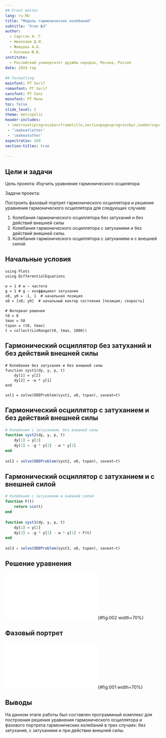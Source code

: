 ```yaml
---
## Front matter
lang: ru-RU
title: "Модель гармонических колебаний"
subtitle: "Этап №3"
author: 
  - Саргсян А. Г.
  - Николаев Д.И.
  - Живцова А.А.
  - Колчева Ю.В. 
institute:
  - Российский университет дружбы народов, Москва, Россия
date: 2024 год

## Formatting
mainfont: PT Serif
romanfont: PT Serif
sansfont: PT Sans
monofont: PT Mono
toc: false
slide_level: 2
theme: metropolis
header-includes:
 - \metroset{progressbar=frametitle,sectionpage=progressbar,numbering=fraction}
 - '\makeatletter'
 - '\makeatother'
aspectratio: 169
section-titles: true

---
```


## Цели и задачи

Цель проекта: Изучить уравнение гармонического осцилятора

Задачи проекта:

Построить фазовый портрет гармонического осциллятора и решение уравнения гармонического осциллятора для следующих случаев: 

1. Колебания гармонического осциллятора без затуханий и без действий внешней силы 
2. Колебания гармонического осциллятора c затуханием и без действий внешней силы.
3. Колебания гармонического осциллятора c затуханием и c внешней силой.

## Начальные условия

```
using Plots
using DifferentialEquations

w = 1 # w — частота
g = 1 # g — коэффициент затухания
x0, y0 = -1, 1  # начальная позиция
u0 = [x0; y0]  # начальный вектор состояния [позиция; скорость]

# Интервал решения
t0 = 0
tmax = 50
tspan = (t0, tmax)
t = collect(LinRange(t0, tmax, 1000))
```

## Гармонический осциллятор без затуханий и без действий внешней силы

```
# Колебания без затухания и без внешней силы
function syst1(dy, y, p, t)
    dy[1] = y[2]
    dy[2] = -w * y[1]
end

sol1 = solve(ODEProblem(syst1, u0, tspan), saveat=t)
```

## Гармонический осциллятор c затуханием и без действий внешней силы

```julia
# Колебания с затуханием, без внешней силы
function syst2(dy, y, p, t)
    dy[1] = y[2]
    dy[2] = -g * y[2] - w * y[1]
end

sol2 = solve(ODEProblem(syst2, u0, tspan), saveat=t)
```

## Гармонический осциллятор c затуханием и с внешней силой

```julia
# Колебания с затуханием и внешней силой
function F(t)
    return sin(t)
end

function syst3(dy, y, p, t)
    dy[1] = y[2]
    dy[2] = -g * y[2] - w * y[1] + F(t)
end

sol3 = solve(ODEProblem(syst3, u0, tspan), saveat=t)
```

## Решение уравнения

![Решение уравнения для трех случаев](image/screen2.pdf){#fig:002 width=70%}

## Фазовый портрет

![Фазовый портрет для трех случаев](image/screen1.pdf){#fig:001 width=70%}

## Выводы

На данном этапе работы был составлен программный комплекс для построения решения уравнения 
гармонического осциллятора и фазового портрета гармонических колебаний 
в трех случаях: без затухания, с затуханием и при действии внешней силы.